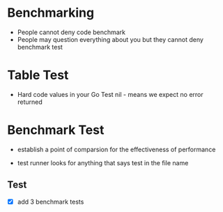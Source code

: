 # Benchmarking
- People cannot deny code benchmark
- People may question everything about you but they cannot deny benchmark test

# Table Test
- Hard code values in your Go Test
nil - means we expect no error returned

# Benchmark Test
- establish a point of comparsion for the effectiveness of performance

- test runner looks for anything that says test in the file name

## Test
- [x] add 3 benchmark tests